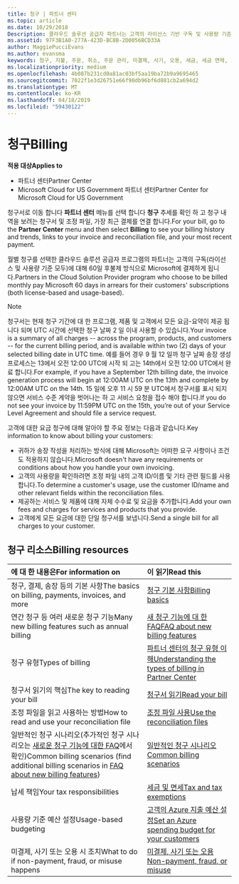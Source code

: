 ```yaml
---
title: 청구 | 파트너 센터
ms.topic: article
ms.date: 10/29/2018
Description: 클라우드 솔루션 공급자 파트너는 고객의 라이선스 기반 구독 및 사용량 기준 구독에 대해 60일 후불제 방식으로 Microsoft에 결제하게 됩니다.
ms.assetid: 97F3B1A0-277A-423D-BC8B-2D0056BCD33A
author: MaggiePucciEvans
ms.author: evansma
keywords: 청구, 지불, 주문, 취소, 주문 관리, 미결제, 사기, 오용, 세금, 세금 면제, 조정 파일
ms.localizationpriority: medium
ms.openlocfilehash: 4b087b231cd0a81ac03bf5aa19ba72b9a9695465
ms.sourcegitcommit: 7022f1e3d26751e66f90db96bf6d881cb2a694d2
ms.translationtype: MT
ms.contentlocale: ko-KR
ms.lasthandoff: 04/18/2019
ms.locfileid: "59430122"
---
```

# <a name="billing"></a><span data-ttu-id="3c7d7-104">청구</span><span class="sxs-lookup"><span data-stu-id="3c7d7-104">Billing</span></span>

<span data-ttu-id="3c7d7-105">**적용 대상**</span><span class="sxs-lookup"><span data-stu-id="3c7d7-105">**Applies to**</span></span>

-  <span data-ttu-id="3c7d7-106">파트너 센터</span><span class="sxs-lookup"><span data-stu-id="3c7d7-106">Partner Center</span></span>
-  <span data-ttu-id="3c7d7-107">Microsoft Cloud for US Government 파트너 센터</span><span class="sxs-lookup"><span data-stu-id="3c7d7-107">Partner Center for Microsoft Cloud for US Government</span></span>
 
 
<span data-ttu-id="3c7d7-108">청구서로 이동 합니다 **파트너 센터** 메뉴를 선택 합니다 **청구** 추세를 확인 하 고 청구 내역을 보려는 청구서 및 조정 파일, 가장 최근 결제를 연결 합니다.</span><span class="sxs-lookup"><span data-stu-id="3c7d7-108">For your bill, go to the **Partner Center** menu and then select **Billing** to see your billing history and trends, links to your invoice and reconciliation file, and your most recent payment.</span></span>

<span data-ttu-id="3c7d7-109">월별 청구를 선택한 클라우드 솔루션 공급자 프로그램의 파트너는 고객의 구독(라이선스 및 사용량 기준 모두)에 대해 60일 후불제 방식으로 Microsoft에 결제하게 됩니다.</span><span class="sxs-lookup"><span data-stu-id="3c7d7-109">Partners in the Cloud Solution Provider program who choose to be billed monthly pay Microsoft 60 days in arrears for their customers' subscriptions (both license-based and usage-based).</span></span>

> [!NOTE]  
> <span data-ttu-id="3c7d7-110">청구서는 현재 청구 기간에 대 한 프로그램, 제품 및 고객에서 모든 요금-요약이 제공 됩니다 되며 UTC 시간에 선택한 청구 날짜 2 일 이내 사용할 수 있습니다.</span><span class="sxs-lookup"><span data-stu-id="3c7d7-110">Your invoice is a summary of all charges -- across the program, products, and customers -- for the current billing period, and is available within two (2) days of your selected billing date in UTC time.</span></span> <span data-ttu-id="3c7d7-111">예를 들어 경우 9 월 12 일까 청구 날짜 송장 생성 프로세스는 13에서 오전 12:00 UTC에 시작 되 고는 14th에서 오전 12:00 UTC에서 완료 합니다.</span><span class="sxs-lookup"><span data-stu-id="3c7d7-111">For example, if you have a September 12th billing date, the invoice generation process will begin at 12:00AM UTC on the 13th and complete by 12:00AM UTC on the 14th.</span></span> <span data-ttu-id="3c7d7-112">15 일에 오후 11 시 59 분 UTC에서 청구서를 표시 되지 않으면 서비스 수준 계약을 벗어나는 하 고 서비스 요청을 접수 해야 합니다.</span><span class="sxs-lookup"><span data-stu-id="3c7d7-112">If you do not see your invoice by 11:59PM UTC on the 15th, you’re out of your Service Level Agreement and should file a service request.</span></span> 

<span data-ttu-id="3c7d7-113">고객에 대한 요금 청구에 대해 알아야 할 주요 정보는 다음과 같습니다.</span><span class="sxs-lookup"><span data-stu-id="3c7d7-113">Key information to know about billing your customers:</span></span>

-   <span data-ttu-id="3c7d7-114">귀하가 송장 작성을 처리하는 방식에 대해 Microsoft는 어떠한 요구 사항이나 조건도 적용하지 않습니다.</span><span class="sxs-lookup"><span data-stu-id="3c7d7-114">Microsoft doesn't have any requirements or conditions about how you handle your own invoicing.</span></span>
-   <span data-ttu-id="3c7d7-115">고객의 사용량을 확인하려면 조정 파일 내의 고객 ID/이름 및 기타 관련 필드를 사용합니다.</span><span class="sxs-lookup"><span data-stu-id="3c7d7-115">To determine a customer's usage, use the customer ID/name and other relevant fields within the reconciliation files.</span></span>
-   <span data-ttu-id="3c7d7-116">제공하는 서비스 및 제품에 대해 자체 수수료 및 요금을 추가합니다.</span><span class="sxs-lookup"><span data-stu-id="3c7d7-116">Add your own fees and charges for services and products that you provide.</span></span>
-   <span data-ttu-id="3c7d7-117">고객에게 모든 요금에 대한 단일 청구서를 보냅니다.</span><span class="sxs-lookup"><span data-stu-id="3c7d7-117">Send a single bill for all charges to your customer.</span></span>

## <a name="billing-resources"></a><span data-ttu-id="3c7d7-118">청구 리소스</span><span class="sxs-lookup"><span data-stu-id="3c7d7-118">Billing resources</span></span>
|<span data-ttu-id="3c7d7-119">**에 대 한 내용은**</span><span class="sxs-lookup"><span data-stu-id="3c7d7-119">**For information on**</span></span>   |<span data-ttu-id="3c7d7-120">**이 읽기**</span><span class="sxs-lookup"><span data-stu-id="3c7d7-120">**Read this**</span></span>    |
|:-----------------------------|:-----------------|
|<span data-ttu-id="3c7d7-121">청구, 결제, 송장 등의 기본 사항</span><span class="sxs-lookup"><span data-stu-id="3c7d7-121">The basics on billing, payments, invoices, and  more</span></span>   |[<span data-ttu-id="3c7d7-122">청구 기본 사항</span><span class="sxs-lookup"><span data-stu-id="3c7d7-122">Billing basics</span></span>](billing-basics.md)
|<span data-ttu-id="3c7d7-123">연간 청구 등 여러 새로운 청구 기능</span><span class="sxs-lookup"><span data-stu-id="3c7d7-123">Many new billing features such as annual billing</span></span>   |[<span data-ttu-id="3c7d7-124">새 청구 기능에 대 한 FAQ</span><span class="sxs-lookup"><span data-stu-id="3c7d7-124">FAQ about new billing features</span></span>](faq-about-new-billing-features.md)|
|<span data-ttu-id="3c7d7-125">청구 유형</span><span class="sxs-lookup"><span data-stu-id="3c7d7-125">Types of billing</span></span>   |[<span data-ttu-id="3c7d7-126">파트너 센터의 청구 유형 이해</span><span class="sxs-lookup"><span data-stu-id="3c7d7-126">Understanding the types of billing in Partner Center</span></span>](billing-different-types.md)   |
|<span data-ttu-id="3c7d7-127">청구서 읽기의 핵심</span><span class="sxs-lookup"><span data-stu-id="3c7d7-127">The key to reading your bill</span></span>   |[<span data-ttu-id="3c7d7-128">청구서 읽기</span><span class="sxs-lookup"><span data-stu-id="3c7d7-128">Read your bill</span></span>](read-your-bill.md)   |
|<span data-ttu-id="3c7d7-129">조정 파일을 읽고 사용하는 방법</span><span class="sxs-lookup"><span data-stu-id="3c7d7-129">How to read and use your reconciliation file</span></span>   |[<span data-ttu-id="3c7d7-130">조정 파일 사용</span><span class="sxs-lookup"><span data-stu-id="3c7d7-130">Use the reconciliation files</span></span>](use-the-reconciliation-files.md)|
|<span data-ttu-id="3c7d7-131">일반적인 청구 시나리오(추가적인 청구 시나리오는 [새로운 청구 기능에 대한 FAQ](faq-about-new-billing-features.md)에서 확인)</span><span class="sxs-lookup"><span data-stu-id="3c7d7-131">Common billing scenarios (find additional billing scenarios in [FAQ about new billing features](faq-about-new-billing-features.md))</span></span>|[<span data-ttu-id="3c7d7-132">일반적인 청구 시나리오</span><span class="sxs-lookup"><span data-stu-id="3c7d7-132">Common billing scenarios</span></span>](common-billing-scenarios.md)|
|<span data-ttu-id="3c7d7-133">납세 책임</span><span class="sxs-lookup"><span data-stu-id="3c7d7-133">Your tax responsibilities</span></span>   | [<span data-ttu-id="3c7d7-134">세금 및 면세</span><span class="sxs-lookup"><span data-stu-id="3c7d7-134">Tax and tax exemptions</span></span>](tax-and-tax-exemptions.md)|
|<span data-ttu-id="3c7d7-135">사용량 기준 예산 설정</span><span class="sxs-lookup"><span data-stu-id="3c7d7-135">Usage-based budgeting</span></span>    |[<span data-ttu-id="3c7d7-136">고객의 Azure 지출 예산 설정</span><span class="sxs-lookup"><span data-stu-id="3c7d7-136">Set an Azure spending budget for your customers</span></span>](set-an-azure-spending-budget-for-your-customers.md)|
|<span data-ttu-id="3c7d7-137">미결제, 사기 또는 오용 시 조치</span><span class="sxs-lookup"><span data-stu-id="3c7d7-137">What to do if non-payment, fraud, or misuse happens</span></span>   |[<span data-ttu-id="3c7d7-138">미결제, 사기 또는 오용</span><span class="sxs-lookup"><span data-stu-id="3c7d7-138">Non-payment, fraud, or misuse</span></span>](non-payment--fraud--or-misuse.md)|




















